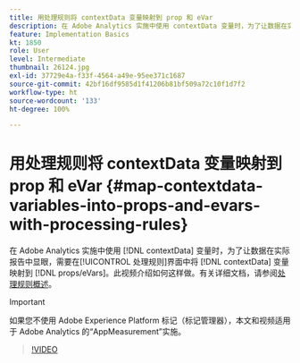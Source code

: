 ```yaml
---
title: 用处理规则将 contextData 变量映射到 prop 和 eVar
description: 在 Adobe Analytics 实施中使用 contextData 变量时，为了让数据在实际报告中显眼，需要在“处理规则”界面中将 contextData 变量映射到 props/eVars。此视频介绍如何这样做。
feature: Implementation Basics
kt: 1850
role: User
level: Intermediate
thumbnail: 26124.jpg
exl-id: 37729e4a-f33f-4564-a49e-95ee371c1687
source-git-commit: 42bf16df9585d1f41206b81bf509a72c10f1d7f2
workflow-type: ht
source-wordcount: '133'
ht-degree: 100%

---
```


# 用处理规则将 contextData 变量映射到 prop 和 eVar {#map-contextdata-variables-into-props-and-evars-with-processing-rules}

在 Adobe Analytics 实施中使用 [!DNL contextData] 变量时，为了让数据在实际报告中显眼，需要在[!UICONTROL 处理规则]界面中将 [!DNL contextData] 变量映射到 [!DNL props/eVars]。此视频介绍如何这样做。有关详细文档，请参阅[处理规则概述](https://experienceleague.adobe.com/docs/analytics/admin/admin-tools/manage-report-suites/edit-report-suite/report-suite-general/c-processing-rules/processing-rules.html)。

>[!IMPORTANT]
>
>如果您不使用 Adobe Experience Platform 标记（标记管理器），本文和视频适用于 Adobe Analytics 的“AppMeasurement”实施。


>[!VIDEO](https://video.tv.adobe.com/v/26124/?quality=12&learn=on)

